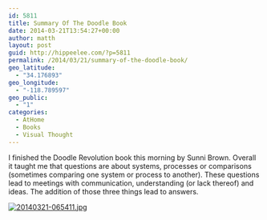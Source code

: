 ```yaml
---
id: 5811
title: Summary Of The Doodle Book
date: 2014-03-21T13:54:27+00:00
author: matth
layout: post
guid: http://hippeelee.com/?p=5811
permalink: /2014/03/21/summary-of-the-doodle-book/
geo_latitude:
  - "34.176893"
geo_longitude:
  - "-118.789597"
geo_public:
  - "1"
categories:
  - AtHome
  - Books
  - Visual Thought
---
```

I finished the Doodle Revolution book this morning by Sunni Brown. Overall it taught me that questions are about systems, processes or comparisons (sometimes comparing one system or process to another). These questions lead to meetings with communication, understanding (or lack thereof) and ideas. The addition of those three things lead to answers. 

[<img src="http://localhost/wp-content/uploads/2014/03/20140321-065411.jpg" alt="20140321-065411.jpg" class="alignnone size-full" />](http://localhost/wp-content/uploads/2014/03/20140321-065411.jpg)